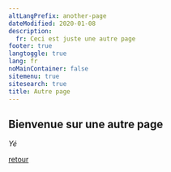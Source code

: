 ```yaml
---
altLangPrefix: another-page
dateModified: 2020-01-08
description: 
  fr: Ceci est juste une autre page
footer: true
langtoggle: true
lang: fr
noMainContainer: false
sitemenu: true
sitesearch: true
title: Autre page
---
```


## Bienvenue sur une autre page

_Yé_

[retour](./)
